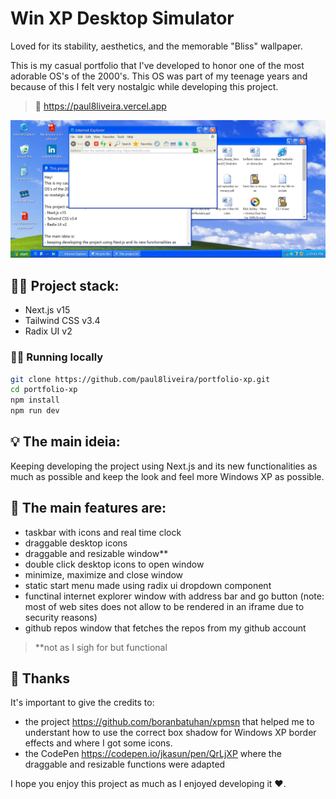 # Win XP Desktop Simulator
Loved for its stability, aesthetics, and the memorable "Bliss" wallpaper.

This is my casual portfolio that I've developed to honor one of the most adorable OS's of the 2000's. This OS was part of my teenage years and because of this I felt very nostalgic while developing this project. 

> 🔗 https://paul8liveira.vercel.app

![portfolio-xp](https://raw.githubusercontent.com/paul8liveira/portfolio-xp/5a403c480f4ffbf6606ec86ae9f1999f2bb9d2a3/public/project-print.jpg)

## 👩‍💻 Project stack: 
- Next.js v15 
- Tailwind CSS v3.4 
- Radix UI v2

### 🏃‍♂️ Running locally

```sh
git clone https://github.com/paul8liveira/portfolio-xp.git
cd portfolio-xp
npm install 
npm run dev
```

## 💡 The main ideia: 
Keeping developing the project using Next.js and its new functionalities as much as possible and keep the look and feel more Windows XP as possible.

## 📜 The main features are: 
- taskbar with icons and real time clock 
- draggable desktop icons 
- draggable and resizable window**
- double click desktop icons to open window
- minimize, maximize and close window
- static start menu made using radix ui dropdown component
- functinal internet explorer window with address bar and go button (note: most of web sites does not allow to be rendered in an iframe due to security reasons)
- github repos window that fetches the repos from my github account

> **not as I sigh for but functional

## 🤝 Thanks
It's important to give the credits to: 
- the project https://github.com/boranbatuhan/xpmsn that helped me to understant how to use the correct box shadow for Windows XP border effects and where I got some icons. 
- the CodePen https://codepen.io/jkasun/pen/QrLjXP where the draggable and resizable functions were adapted

I hope you enjoy this project as much as I enjoyed developing it ❤️.